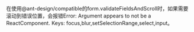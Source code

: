 在使用@ant-design/compatible的form.validateFieldsAndScroll时，如果需要滚动到错误位置，会报错Error: Argument appears to not be a ReactComponent. Keys: focus,blur,setSelectionRange,select,input。
